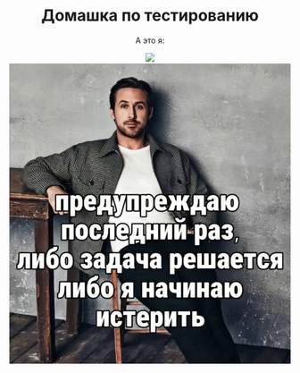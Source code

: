 <div align="center">
  <h1>Домашка по тестированию</h1> 
  <p>А это я:</p>
  <img src="/img/я2.jpg" width="900"/>
  <img src="/img/я.jpg" width="900"/>
</div>
